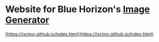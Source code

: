 # Website for Blue Horizon's [Image Generator](https://github.dev/blue-horizons/image-generator)


[https://jxctno.github.io/index.html](https://jxctno.github.io/index.html)
